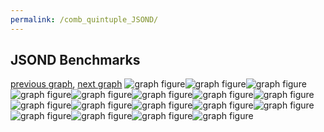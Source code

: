 ```yaml
---
permalink: /comb_quintuple_JSOND/
---
```



 ## JSOND Benchmarks

[previous graph](../comb_quintuple_H/), [next graph](../comb_quintuple_K/)
![graph figure](./images/quintuple/JSOND/JSOND-AVL_box.png)![graph figure](./images/quintuple/JSOND/JSOND-A_box.png)![graph figure](./images/quintuple/JSOND/JSOND-CYPHERD_box.png)![graph figure](./images/quintuple/JSOND/JSOND-EGG_box.png)![graph figure](./images/quintuple/JSOND/JSOND-FACE_box.png)![graph figure](./images/quintuple/JSOND/JSOND-FLOYD_box.png)![graph figure](./images/quintuple/JSOND/JSOND-F_box.png)![graph figure](./images/quintuple/JSOND/JSOND-H_box.png)![graph figure](./images/quintuple/JSOND/JSOND-JSOND_box.png)![graph figure](./images/quintuple/JSOND/JSOND-K_box.png)![graph figure](./images/quintuple/JSOND/JSOND-O_box.png)![graph figure](./images/quintuple/JSOND/JSOND-PDFD_box.png)![graph figure](./images/quintuple/JSOND/JSOND-RB_box.png)![graph figure](./images/quintuple/JSOND/JSOND-ROD_box.png)![graph figure](./images/quintuple/JSOND/JSOND-SMATRIX_box.png)![graph figure](./images/quintuple/JSOND/JSOND-SORTD_box.png)![graph figure](./images/quintuple/JSOND/JSOND-ZB_box.png)